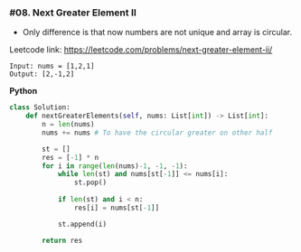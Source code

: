 ### #08. Next Greater Element II

- Only difference is that now numbers are not unique and array is circular.

Leetcode link: https://leetcode.com/problems/next-greater-element-ii/

```
Input: nums = [1,2,1]
Output: [2,-1,2]
```

**Python**
```python
class Solution:
    def nextGreaterElements(self, nums: List[int]) -> List[int]:
        n = len(nums)
        nums += nums # To have the circular greater on other half

        st = []
        res = [-1] * n
        for i in range(len(nums)-1, -1, -1):
            while len(st) and nums[st[-1]] <= nums[i]:
                st.pop()
            
            if len(st) and i < n:
                res[i] = nums[st[-1]]

            st.append(i)

        return res
```
